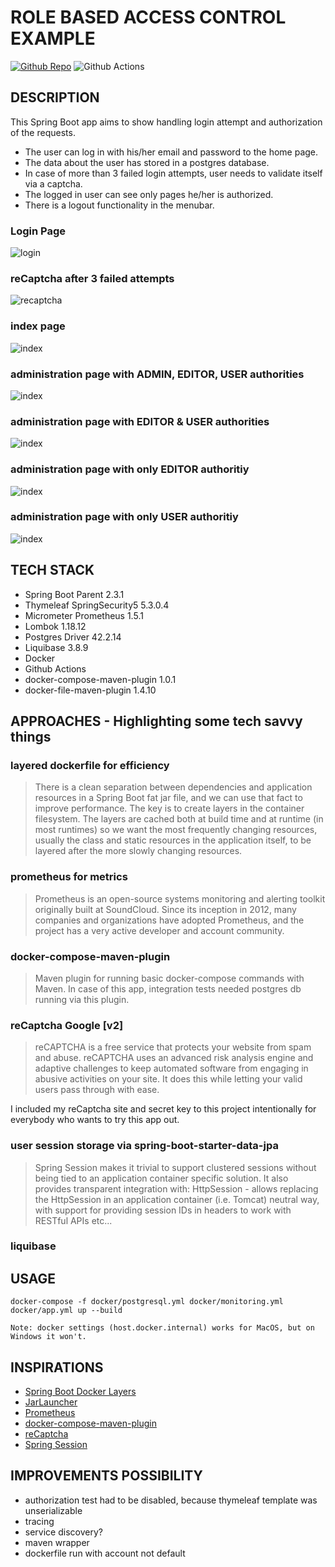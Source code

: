 # ROLE BASED ACCESS CONTROL EXAMPLE

[![Github Repo](https://img.shields.io/badge/GitHub-Repo-green.svg?longCache=true&style=flat)](https://github.com/lombocska/role-based-access-control-example)
![Github Actions](https://github.com/lombocska/role-based-access-control-example/workflows/.github/workflows/maven.yml/badge.svg)


## DESCRIPTION

This Spring Boot app aims to show handling login attempt and authorization of the requests.

- The user can log in with his/her email and password to the home page.
- The data about the user has stored in a postgres database.
- In case of more than 3 failed login attempts, user needs to validate itself via a captcha.
- The logged in user can see only pages he/her is authorized.
- There is a logout functionality in the menubar.


### Login Page

![login](./doc/login.png)

### reCaptcha after 3 failed attempts

![recaptcha](./doc/recaptcha.png)

### index page

![index](./doc/index.png)

### administration page with ADMIN, EDITOR, USER  authorities

![index](./doc/administration-page-as-admin.png)

### administration page with EDITOR & USER authorities

![index](./doc/administration-page-as-editor-and-user.png)

### administration page with only EDITOR authoritiy

![index](./doc/administration-page-as-editor.png)

### administration page with only USER authoritiy

![index](./doc/administration-page-as-user.png)



## TECH STACK

- Spring Boot Parent 2.3.1
- Thymeleaf SpringSecurity5  5.3.0.4
- Micrometer Prometheus  1.5.1
- Lombok 1.18.12
- Postgres Driver 42.2.14
- Liquibase 3.8.9
- Docker
- Github Actions
- docker-compose-maven-plugin 1.0.1
- docker-file-maven-plugin 1.4.10


## APPROACHES - Highlighting some tech savvy things

### layered dockerfile for efficiency

> There is a clean separation between dependencies and application resources in a Spring Boot fat jar file, 
>and we can use that fact to improve performance. 
>The key is to create layers in the container filesystem. The layers are cached both at build time 
>and at runtime (in most runtimes) so we want the most frequently changing resources, 
>usually the class and static resources in the application itself, to be layered after the more slowly changing resources. 

### prometheus for metrics

> Prometheus is an open-source systems monitoring and alerting toolkit originally built at SoundCloud. 
> Since its inception in 2012, many companies and organizations have adopted Prometheus, and the project has a very active developer and account community.

### docker-compose-maven-plugin

> Maven plugin for running basic docker-compose commands with Maven.
In case of this app, integration tests needed postgres db running via this plugin.


### reCaptcha Google [v2]

> reCAPTCHA is a free service that protects your website from spam and abuse.
> reCAPTCHA uses an advanced risk analysis engine and adaptive challenges to keep automated software from engaging 
> in abusive activities on your site. It does this while letting your valid users pass through with ease.

I included my reCaptcha site and secret key to this project intentionally for everybody who wants to try this app out.

### user session storage via spring-boot-starter-data-jpa 

> Spring Session makes it trivial to support clustered sessions without being tied to an application container specific solution. 
> It also provides transparent integration with:
> HttpSession - allows replacing the HttpSession in an application container (i.e. Tomcat) 
> neutral way, with support for providing session IDs in headers to work with RESTful APIs
> etc...

### liquibase



## USAGE 

```
docker-compose -f docker/postgresql.yml docker/monitoring.yml docker/app.yml up --build
```

```
Note: docker settings (host.docker.internal) works for MacOS, but on Windows it won't.
```

## INSPIRATIONS

- [Spring Boot Docker Layers](https://springframework.guru/why-you-should-be-using-spring-boot-docker-layers/)
- [JarLauncher](https://docs.spring.io/spring-boot/docs/current/api/org/springframework/boot/loader/JarLauncher.html)
- [Prometheus](https://prometheus.io/docs/introduction/overview/)
- [docker-compose-maven-plugin](https://github.com/dkanejs/docker-compose-maven-plugin)
- [reCaptcha](https://www.google.com/recaptcha/intro/v3.html)
- [Spring Session](https://spring.io/projects/spring-session-jdbc)


## IMPROVEMENTS POSSIBILITY

- authorization test had to be disabled, because thymeleaf template was unserializable
- tracing
- service discovery?
- maven wrapper
- dockerfile run with account not default


